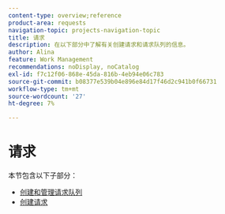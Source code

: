 ```yaml
---
content-type: overview;reference
product-area: requests
navigation-topic: projects-navigation-topic
title: 请求
description: 在以下部分中了解有关创建请求和请求队列的信息。
author: Alina
feature: Work Management
recommendations: noDisplay, noCatalog
exl-id: f7c12f06-868e-45da-816b-4eb94e06c783
source-git-commit: b08377e539b04e896e84d17f46d2c941b0f66731
workflow-type: tm+mt
source-wordcount: '27'
ht-degree: 7%

---
```


# 请求

本节包含以下子部分：

* [创建和管理请求队列](../../manage-work/requests/create-and-manage-request-queues/create-manage-request-queues.md)
* [创建请求](../../manage-work/requests/create-requests/create-requests.md)

